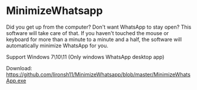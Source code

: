 
# MinimizeWhatsapp
Did you get up from the computer? Don't want WhatsApp to stay open? This software will take care of that.
If you haven't touched the mouse or keyboard for more than a minute to a minute and a half, the software will automatically minimize WhatsApp for you.

Support Windows 7\10\11 (Only windows WhatsApp desktop app)

Download:
https://github.com/lironsh11/MinimizeWhatsapp/blob/master/MinimizeWhatsApp.exe
